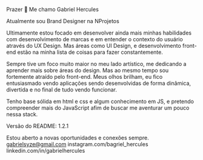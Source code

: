 Prazer 🤘
Me chamo Gabriel Hercules

Atualmente sou Brand Designer na NProjetos

Ultimamente estou focado em desenvolver ainda mais minhas habilidades com desenvolvimento de marcas e em entender o contexto do usuário através do UX Design. Mas áreas como UI Design, e desenvolvimento front-end estão na minha lista de coisas para fazer constantemente.

Sempre tive um foco muito maior no meu lado artístico, me dedicando a aprender mais sobre áreas do design. Mas ao mesmo tempo sou fortemente atraído pelo front-end. Meus olhos brilham, eu fico entusiasmado vendo aplicações sendo desenvolvidas de forma dinâmica, divertida e no final de tudo vendo funcionar.

Tenho base sólida em html e css e algum conhecimento em JS, e pretendo compreender mais do JavaScript afim de buscar me aventurar um pouco nessa stack.

Versão do README: 1.2.1

Estou aberto a novas oportunidades e conexões sempre.
gabrielsyze@gmail.com
instagram.com/bagriel_hercules
linkedin.com/in/gabrielhercules
